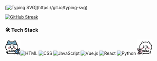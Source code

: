 [![Typing SVG](https://readme-typing-svg.demolab.com?font=Fugaz+One&size=25&duration=4000&pause=1000&color=D7B400&width=500&lines=Hi+there%2C+I+am+Cecilia+from+China.;A+CS+Master's+Student+%40Georgia+Tech.)](https://git.io/typing-svg)

[![GitHub Streak](https://streak-stats.demolab.com?user=xxiixi&theme=radical&hide_border=true&border_radius=10)](https://git.io/streak-stats)


### 🛠️ Tech Stack
<img src="assets/8_fight.GIF" width="50">![HTML](https://img.shields.io/badge/-HTML5-E34F26?style=flat&logo=html5&logoColor=white)
![CSS](https://img.shields.io/badge/-CSS3-1572B6?style=flat&logo=css3&logoColor=white)
![JavaScript](https://img.shields.io/badge/-JavaScript-F7DF1E?style=flat&logo=javascript&logoColor=black)
![Vue.js](https://img.shields.io/badge/-Vue.js-42b883?style=flat&logo=vue.js&logoColor=white)
![React](https://img.shields.io/badge/-React-61DAFB?style=flat&logo=react&logoColor=black)
![Python](https://img.shields.io/badge/-Python-3776AB?style=flat&logo=python&logoColor=white)
<img src="assets/yiji_fight.GIF" width="50">
